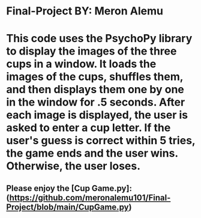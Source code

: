 # Final-Project BY: Meron Alemu

# This code uses the PsychoPy library to display the images of the three cups in a window. It loads the images of the cups, shuffles them, and then displays them one by one in the window for .5 seconds. After each image is displayed, the user is asked to enter a cup letter. If the user's guess is correct within 5 tries, the game ends and the user wins. Otherwise, the user loses.

## Please enjoy the [Cup Game.py]:(https://github.com/meronalemu101/Final-Project/blob/main/CupGame.py)



